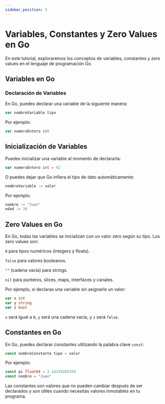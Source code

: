 ```yaml
---
sidebar_position: 3
---
```


# Variables, Constantes y Zero Values en Go

En este tutorial, exploraremos los conceptos de variables, constantes y zero values en el lenguaje de programación Go.

## Variables en Go

### Declaración de Variables

En Go, puedes declarar una variable de la siguiente manera:

```go
var nombreVariable tipo
```

Por ejemplo:

```go
var numeroEntero int
```

## Inicialización de Variables

Puedes inicializar una variable al momento de declararla:

```go
var numeroEntero int = 42
```

O puedes dejar que Go infiera el tipo de dato automáticamente:

```go
nombreVariable := valor
```

Por ejemplo:

```go
nombre := "Juan"
edad := 30
```

## Zero Values en Go

En Go, todas las variables se inicializan con un valor zero según su tipo. Los zero values son:

`0` para tipos numéricos (integers y floats).

`false` para valores booleanos.

`""` (cadena vacía) para strings.

`nil` para punteros, slices, maps, interfaces y canales.

Por ejemplo, si declaras una variable sin asignarle un valor:

```go
var x int
var y string
var z bool
```

`x` será igual a `0`, `y` será una cadena vacía, y `z` será `false`.

## Constantes en Go

En Go, puedes declarar constantes utilizando la palabra clave `const`:

```go
const nombreConstante tipo = valor
```

Por ejemplo:

```go
const pi float64 = 3.14159265359
const nombre = "Juan"
```

Las constantes son valores que no pueden cambiar después de ser declarados y son útiles cuando necesitas valores inmutables en tu programa.
